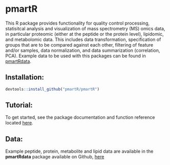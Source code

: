 # pmartR

This R package provides functionality for quality control processing, statisitcal analysis and visualization of mass spectrometry (MS) omics data, in particular proteomic (either at the peptide or the protein level), lipidomic, and metabolomic data. This includes data transformation, specification of groups that are to be compared against each other, filtering of feature and/or samples, data normalization, and data summarization (correlation, PCA). Example data to be used with this packages can be found in [pmartRdata](https://github.com/pmartR/pmartRdata).

## Installation:

``` r
devtools::install_github("pmartR/pmartR")
```

## Tutorial:

To get started, see the package documentation and function reference located [here](https://pmartr.github.io/pmartR/index.html).

## Data:

Example peptide, protein, metabolite and lipid data are available in the __pmartRdata__ package available on Github, [here](https://github.com/pmartR/pmartRdata)
 
